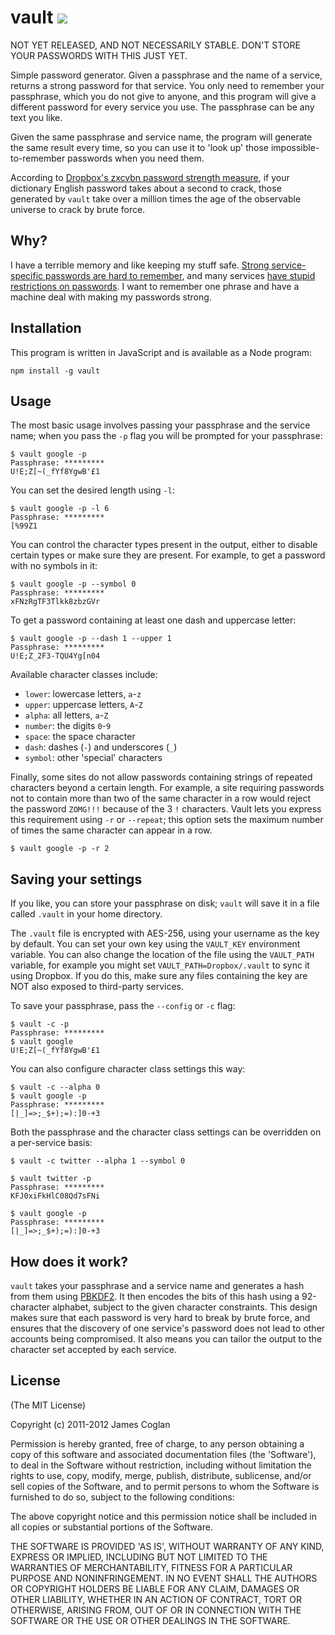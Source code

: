 # vault [<img src="https://secure.travis-ci.org/jcoglan/vault.png" />](http://travis-ci.org/jcoglan/vault)

NOT YET RELEASED, AND NOT NECESSARILY STABLE. DON'T STORE YOUR PASSWORDS WITH
THIS JUST YET.

Simple password generator. Given a passphrase and the name of a service, returns
a strong password for that service. You only need to remember your passphrase,
which you do not give to anyone, and this program will give a different password
for every service you use. The passphrase can be any text you like.

Given the same passphrase and service name, the program will generate the same
result every time, so you can use it to 'look up' those impossible-to-remember
passwords when you need them.

According to [Dropbox's zxcvbn password strength measure](http://dl.dropbox.com/u/209/zxcvbn/test/index.html),
if your dictionary English password takes about a second to crack, those
generated by `vault` take over a million times the age of the observable
universe to crack by brute force.


## Why?

I have a terrible memory and like keeping my stuff safe. [Strong service-specific
passwords are hard to remember](http://xkcd.com/936/), and many services [have
stupid restrictions on passwords](http://me.veekun.com/blog/2011/12/04/fuck-passwords/).
I want to remember one phrase and have a machine deal with making my passwords
strong.


## Installation

This program is written in JavaScript and is available as a Node program:

    npm install -g vault


## Usage

The most basic usage involves passing your passphrase and the service name; when
you pass the `-p` flag you will be prompted for your passphrase:

    $ vault google -p
    Passphrase: *********
    U!E;Z[~(_fYf8YgwB'£1

You can set the desired length using `-l`:

    $ vault google -p -l 6
    Passphrase: *********
    [%99Z1

You can control the character types present in the output, either to disable
certain types or make sure they are present. For example, to get a password with
no symbols in it:

    $ vault google -p --symbol 0
    Passphrase: *********
    xFNzRgTF3Tlkk8zbzGVr

To get a password containing at least one dash and uppercase letter:

    $ vault google -p --dash 1 --upper 1
    Passphrase: *********
    U!E;Z_2F3-TQU4Yg[n04

Available character classes include:

* `lower`: lowercase letters, `a`-`z`
* `upper`: uppercase letters, `A`-`Z`
* `alpha`: all letters, `a`-`Z`
* `number`: the digits `0`-`9`
* `space`: the space character ` `
* `dash`: dashes (`-`) and underscores (`_`)
* `symbol`: other 'special' characters

Finally, some sites do not allow passwords containing strings of repeated
characters beyond a certain length. For example, a site requiring passwords not
to contain more than two of the same character in a row would reject the
password `ZOMG!!!` because of the 3 `!` characters. Vault lets you express this
requirement using `-r` or `--repeat`; this option sets the maximum number of
times the same character can appear in a row.

    $ vault google -p -r 2


## Saving your settings

If you like, you can store your passphrase on disk; `vault` will save it in a
file called `.vault` in your home directory.

The `.vault` file is encrypted with AES-256, using your username as the key by
default. You can set your own key using the `VAULT_KEY` environment variable.
You can also change the location of the file using the `VAULT_PATH` variable,
for example you might set `VAULT_PATH=Dropbox/.vault` to sync it using Dropbox.
If you do this, make sure any files containing the key are NOT also exposed to
third-party services.

To save your passphrase, pass the `--config` or `-c` flag:

    $ vault -c -p
    Passphrase: *********
    $ vault google
    U!E;Z[~(_fYf8YgwB'£1

You can also configure character class settings this way:

    $ vault -c --alpha 0
    $ vault google -p
    Passphrase: *********
    [|_]=>;_$+);=):]0-+3

Both the passphrase and the character class settings can be overridden on a
per-service basis:

    $ vault -c twitter --alpha 1 --symbol 0
    
    $ vault twitter -p
    Passphrase: *********
    KFJ0xiFkHlC08Qd7sFNi
    
    $ vault google -p
    Passphrase: *********
    [|_]=>;_$+);=):]0-+3


## How does it work?

`vault` takes your passphrase and a service name and generates a hash from them
using [PBKDF2](http://en.wikipedia.org/wiki/PBKDF2). It then encodes the bits of
this hash using a 92-character alphabet, subject to the given character
constraints. This design makes sure that each password is very hard to break by
brute force, and ensures that the discovery of one service's password does not
lead to other accounts being compromised. It also means you can tailor the
output to the character set accepted by each service.


## License

(The MIT License)

Copyright (c) 2011-2012 James Coglan

Permission is hereby granted, free of charge, to any person obtaining a copy of
this software and associated documentation files (the 'Software'), to deal in
the Software without restriction, including without limitation the rights to use,
copy, modify, merge, publish, distribute, sublicense, and/or sell copies of the
Software, and to permit persons to whom the Software is furnished to do so,
subject to the following conditions:

The above copyright notice and this permission notice shall be included in all
copies or substantial portions of the Software.

THE SOFTWARE IS PROVIDED 'AS IS', WITHOUT WARRANTY OF ANY KIND, EXPRESS OR
IMPLIED, INCLUDING BUT NOT LIMITED TO THE WARRANTIES OF MERCHANTABILITY, FITNESS
FOR A PARTICULAR PURPOSE AND NONINFRINGEMENT. IN NO EVENT SHALL THE AUTHORS OR
COPYRIGHT HOLDERS BE LIABLE FOR ANY CLAIM, DAMAGES OR OTHER LIABILITY, WHETHER
IN AN ACTION OF CONTRACT, TORT OR OTHERWISE, ARISING FROM, OUT OF OR IN
CONNECTION WITH THE SOFTWARE OR THE USE OR OTHER DEALINGS IN THE SOFTWARE.

